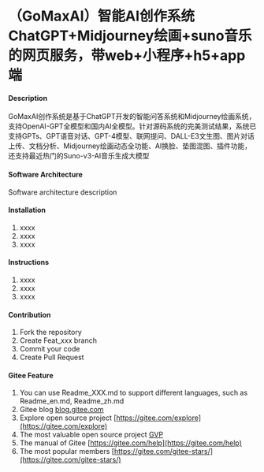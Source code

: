# （GoMaxAI）智能AI创作系统ChatGPT+Midjourney绘画+suno音乐的网页服务，带web+小程序+h5+app端

#### Description
GoMaxAI创作系统是基于ChatGPT开发的智能问答系统和Midjourney绘画系统，支持OpenAI-GPT全模型和国内AI全模型。针对源码系统的完美测试结果，系统已支持GPTs、GPT语音对话、GPT-4模型、联网提问、DALL-E3文生图、图片对话上传、文档分析、Midjourney绘画动态全功能、AI换脸、垫图混图、插件功能，还支持最近热门的Suno-v3-AI音乐生成大模型

#### Software Architecture
Software architecture description

#### Installation

1.  xxxx
2.  xxxx
3.  xxxx

#### Instructions

1.  xxxx
2.  xxxx
3.  xxxx

#### Contribution

1.  Fork the repository
2.  Create Feat_xxx branch
3.  Commit your code
4.  Create Pull Request


#### Gitee Feature

1.  You can use Readme\_XXX.md to support different languages, such as Readme\_en.md, Readme\_zh.md
2.  Gitee blog [blog.gitee.com](https://blog.gitee.com)
3.  Explore open source project [https://gitee.com/explore](https://gitee.com/explore)
4.  The most valuable open source project [GVP](https://gitee.com/gvp)
5.  The manual of Gitee [https://gitee.com/help](https://gitee.com/help)
6.  The most popular members  [https://gitee.com/gitee-stars/](https://gitee.com/gitee-stars/)
